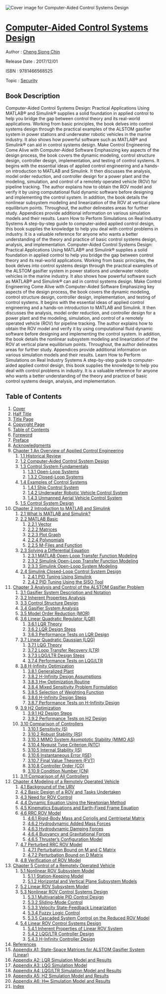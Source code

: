 ![Cover image for Computer-Aided Control Systems Design](https://imgdetail.ebookreading.net/cover/cover/security/EB9781466568525.jpg)

[Computer-Aided Control Systems Design](https://ebookreading.net/view/book/Computer-Aided+Control+Systems+Design-EB9781466568525_1.html "Computer-Aided Control Systems Design")
====================================================================================================================

Author : [Cheng Siong Chin](https://ebookreading.net/search/author/Cheng+Siong+Chin)

Release Date : 2017/12/01

ISBN : 9781466568525

Topic : [Security](https://ebookreading.net/search/category/security)

Book Description
-----------------

Computer-Aided Control Systems Design: Practical Applications Using MATLAB® and Simulink® supplies a solid foundation in applied control to help you bridge the gap between control theory and its real-world applications. Working from basic principles, the book delves into control systems design through the practical examples of the ALSTOM gasifier system in power stations and underwater robotic vehicles in the marine industry. It also shows how powerful software such as MATLAB® and Simulink® can aid in control systems design.
Make Control Engineering Come Alive with Computer-Aided Software
Emphasizing key aspects of the design process, the book covers the dynamic modeling, control structure design, controller design, implementation, and testing of control systems. It begins with the essential ideas of applied control engineering and a hands-on introduction to MATLAB and Simulink. It then discusses the analysis, model order reduction, and controller design for a power plant and the modeling, simulation, and control of a remotely operated vehicle (ROV) for pipeline tracking. The author explains how to obtain the ROV model and verify it by using computational fluid dynamic software before designing and implementing the control system. In addition, the book details the nonlinear subsystem modeling and linearization of the ROV at vertical plane equilibrium points. Throughout, the author delineates areas for further study. Appendices provide additional information on various simulation models and their results.
Learn How to Perform Simulations on Real Industry Systems
A step-by-step guide to computer-aided applied control design, this book supplies the knowledge to help you deal with control problems in industry. It is a valuable reference for anyone who wants a better understanding of the theory and practice of basic control systems design, analysis, and implementation.
              Computer-Aided Control Systems Design: Practical Applications Using MATLAB® and Simulink® supplies a solid foundation in applied control to help you bridge the gap between control theory and its real-world applications. Working from basic principles, the book delves into control systems design through the practical examples of the ALSTOM gasifier system in power stations and underwater robotic vehicles in the marine industry. It also shows how powerful software such as MATLAB® and Simulink® can aid in control systems design.
Make Control Engineering Come Alive with Computer-Aided Software
Emphasizing key aspects of the design process, the book covers the dynamic modeling, control structure design, controller design, implementation, and testing of control systems. It begins with the essential ideas of applied control engineering and a hands-on introduction to MATLAB and Simulink. It then discusses the analysis, model order reduction, and controller design for a power plant and the modeling, simulation, and control of a remotely operated vehicle (ROV) for pipeline tracking. The author explains how to obtain the ROV model and verify it by using computational fluid dynamic software before designing and implementing the control system. In addition, the book details the nonlinear subsystem modeling and linearization of the ROV at vertical plane equilibrium points. Throughout, the author delineates areas for further study. Appendices provide additional information on various simulation models and their results.
Learn How to Perform Simulations on Real Industry Systems
A step-by-step guide to computer-aided applied control design, this book supplies the knowledge to help you deal with control problems in industry. It is a valuable reference for anyone who wants a better understanding of the theory and practice of basic control systems design, analysis, and implementation.
              
Table of Contents
-----------------

1. [Cover](https://ebookreading.net/view/book/Computer-Aided+Control+Systems+Design-EB9781466568525_1.html)
1. [Half Title](https://ebookreading.net/view/book/Computer-Aided+Control+Systems+Design-EB9781466568525_2.html)
1. [Title Page](https://ebookreading.net/view/book/Computer-Aided+Control+Systems+Design-EB9781466568525_3.html)
1. [Copyright Page](https://ebookreading.net/view/book/Computer-Aided+Control+Systems+Design-EB9781466568525_4.html)
1. [Table of Contents](https://ebookreading.net/view/book/Computer-Aided+Control+Systems+Design-EB9781466568525_5.html)
1. [Foreword](https://ebookreading.net/view/book/Computer-Aided+Control+Systems+Design-EB9781466568525_6.html#for)
1. [Preface](https://ebookreading.net/view/book/Computer-Aided+Control+Systems+Design-EB9781466568525_7.html#pre)
1. [Acknowledgments](https://ebookreading.net/view/book/Computer-Aided+Control+Systems+Design-EB9781466568525_8.html#ack)
1. [Chapter 1 An Overview of Applied Control Engineering](https://ebookreading.net/view/book/Computer-Aided+Control+Systems+Design-EB9781466568525_9.html#ch1)
    1. [1.1 Historical Review](https://ebookreading.net/view/book/Computer-Aided+Control+Systems+Design-EB9781466568525_9.html#ch1_1)
    1. [1.2 Computer-Aided Control System Design](https://ebookreading.net/view/book/Computer-Aided+Control+Systems+Design-EB9781466568525_9.html#ch1_2)
    1. [1.3 Control System Fundamentals](https://ebookreading.net/view/book/Computer-Aided+Control+Systems+Design-EB9781466568525_9.html#ch1_3)
        1. [1.3.1 Open-Loop Systems](https://ebookreading.net/view/book/Computer-Aided+Control+Systems+Design-EB9781466568525_9.html#ch1_3_1)
        1. [1.3.2 Closed-Loop Systems](https://ebookreading.net/view/book/Computer-Aided+Control+Systems+Design-EB9781466568525_9.html#ch1_3_2)
    1. [1.4 Examples of Control Systems](https://ebookreading.net/view/book/Computer-Aided+Control+Systems+Design-EB9781466568525_9.html#ch1_4)
        1. [1.4.1 Ship Control System](https://ebookreading.net/view/book/Computer-Aided+Control+Systems+Design-EB9781466568525_9.html#ch1_4_1)
        1. [1.4.2 Underwater Robotic Vehicle Control System](https://ebookreading.net/view/book/Computer-Aided+Control+Systems+Design-EB9781466568525_9.html#ch1_4_2)
        1. [1.4.3 Unmanned Aerial Vehicle Control System](https://ebookreading.net/view/book/Computer-Aided+Control+Systems+Design-EB9781466568525_9.html#ch1_4_3)
    1. [1.5 Control System Design](https://ebookreading.net/view/book/Computer-Aided+Control+Systems+Design-EB9781466568525_9.html#ch1_5)
1. [Chapter 2 Introduction to MATLAB and Simulink](https://ebookreading.net/view/book/Computer-Aided+Control+Systems+Design-EB9781466568525_10.html#ch2)
    1. [2.1 What Is MATLAB and Simulink?](https://ebookreading.net/view/book/Computer-Aided+Control+Systems+Design-EB9781466568525_10.html#ch2_1)
    1. [2.2 MATLAB Basic](https://ebookreading.net/view/book/Computer-Aided+Control+Systems+Design-EB9781466568525_10.html#ch2_2)
        1. [2.2.1 Vector](https://ebookreading.net/view/book/Computer-Aided+Control+Systems+Design-EB9781466568525_10.html#ch2_2_1)
        1. [2.2.2 Matrices](https://ebookreading.net/view/book/Computer-Aided+Control+Systems+Design-EB9781466568525_10.html#ch2_2_2)
        1. [2.2.3 Plot Graph](https://ebookreading.net/view/book/Computer-Aided+Control+Systems+Design-EB9781466568525_10.html#ch2_2_3)
        1. [2.2.4 Polynomials](https://ebookreading.net/view/book/Computer-Aided+Control+Systems+Design-EB9781466568525_10.html#ch2_2_4)
        1. [2.2.5 M-Files and Function](https://ebookreading.net/view/book/Computer-Aided+Control+Systems+Design-EB9781466568525_10.html#ch2_2_5)
    1. [2.3 Solving a Differential Equation](https://ebookreading.net/view/book/Computer-Aided+Control+Systems+Design-EB9781466568525_10.html#ch2_3)
        1. [2.3.1 MATLAB Open-Loop Transfer Function Modeling](https://ebookreading.net/view/book/Computer-Aided+Control+Systems+Design-EB9781466568525_10.html#ch2_3_1)
        1. [2.3.2 Simulink Open-Loop Transfer Function Modeling](https://ebookreading.net/view/book/Computer-Aided+Control+Systems+Design-EB9781466568525_10.html#ch2_3_2)
        1. [2.3.3 Simulink Open-Loop System Modeling](https://ebookreading.net/view/book/Computer-Aided+Control+Systems+Design-EB9781466568525_10.html#ch2_3_3)
    1. [2.4 Simulink Closed-Loop Control System Design](https://ebookreading.net/view/book/Computer-Aided+Control+Systems+Design-EB9781466568525_10.html#ch2_4)
        1. [2.4.1 PID Tuning Using Simulink](https://ebookreading.net/view/book/Computer-Aided+Control+Systems+Design-EB9781466568525_10.html#ch2_4_1)
        1. [2.4.2 PID Tuning Using the SISO Tool](https://ebookreading.net/view/book/Computer-Aided+Control+Systems+Design-EB9781466568525_10.html#ch2_4_2)
1. [Chapter 3 Analysis and Control of the ALSTOM Gasifier Problem](https://ebookreading.net/view/book/Computer-Aided+Control+Systems+Design-EB9781466568525_11.html#ch3)
    1. [3.1 Gasifier System Description and Notation](https://ebookreading.net/view/book/Computer-Aided+Control+Systems+Design-EB9781466568525_11.html#ch3_1)
    1. [3.2 Inherent Properties Analysis](https://ebookreading.net/view/book/Computer-Aided+Control+Systems+Design-EB9781466568525_11.html#ch3_2)
    1. [3.3 Control Structure Design](https://ebookreading.net/view/book/Computer-Aided+Control+Systems+Design-EB9781466568525_11.html#ch3_3)
    1. [3.4 Gasifier System Analysis](https://ebookreading.net/view/book/Computer-Aided+Control+Systems+Design-EB9781466568525_11.html#ch3_4)
    1. [3.5 Model Order Reduction (MOR)](https://ebookreading.net/view/book/Computer-Aided+Control+Systems+Design-EB9781466568525_11.html#ch3_5)
    1. [3.6 Linear Quadratic Regulator (LQR)](https://ebookreading.net/view/book/Computer-Aided+Control+Systems+Design-EB9781466568525_11.html#ch3_6)
        1. [3.6.1 LQR Theory](https://ebookreading.net/view/book/Computer-Aided+Control+Systems+Design-EB9781466568525_11.html#ch3_6_1)
        1. [3.6.2 LQR Design Steps](https://ebookreading.net/view/book/Computer-Aided+Control+Systems+Design-EB9781466568525_11.html#ch3_6_2)
        1. [3.6.3 Performance Tests on LQR Design](https://ebookreading.net/view/book/Computer-Aided+Control+Systems+Design-EB9781466568525_11.html#ch3_6_3)
    1. [3.7 Linear Quadratic Gaussian (LQG)](https://ebookreading.net/view/book/Computer-Aided+Control+Systems+Design-EB9781466568525_11.html#ch3_7)
        1. [3.7.1 LQG Theory](https://ebookreading.net/view/book/Computer-Aided+Control+Systems+Design-EB9781466568525_11.html#ch3_7_1)
        1. [3.7.2 Loop Transfer Recovery (LTR)](https://ebookreading.net/view/book/Computer-Aided+Control+Systems+Design-EB9781466568525_11.html#ch3_7_2)
        1. [3.7.3 LQG/LTR Design Steps](https://ebookreading.net/view/book/Computer-Aided+Control+Systems+Design-EB9781466568525_11.html#ch3_7_3)
        1. [3.7.4 Performance Tests on LQG/LTR](https://ebookreading.net/view/book/Computer-Aided+Control+Systems+Design-EB9781466568525_11.html#ch3_7_4)
    1. [3.8 H-Infinity Optimization](https://ebookreading.net/view/book/Computer-Aided+Control+Systems+Design-EB9781466568525_11.html#ch3_8)
        1. [3.8.1 Generalized Plant](https://ebookreading.net/view/book/Computer-Aided+Control+Systems+Design-EB9781466568525_11.html#ch3_8_1)
        1. [3.8.2 H-Infinity Design Assumptions](https://ebookreading.net/view/book/Computer-Aided+Control+Systems+Design-EB9781466568525_11.html#ch3_8_2)
        1. [3.8.3 H∞ Optimization Routine](https://ebookreading.net/view/book/Computer-Aided+Control+Systems+Design-EB9781466568525_11.html#ch3_8_3)
        1. [3.8.4 Mixed Sensitivity Problem Formulation](https://ebookreading.net/view/book/Computer-Aided+Control+Systems+Design-EB9781466568525_11.html#ch3_8_4)
        1. [3.8.5 Selection of Weighting Function](https://ebookreading.net/view/book/Computer-Aided+Control+Systems+Design-EB9781466568525_11.html#ch3_8_5)
        1. [3.8.6 H-Infinity Design Steps](https://ebookreading.net/view/book/Computer-Aided+Control+Systems+Design-EB9781466568525_11.html#ch3_8_6)
        1. [3.8.7 Performance Tests on H-Infinity Design](https://ebookreading.net/view/book/Computer-Aided+Control+Systems+Design-EB9781466568525_11.html#ch3_8_7)
    1. [3.9 H2 Optimization](https://ebookreading.net/view/book/Computer-Aided+Control+Systems+Design-EB9781466568525_11.html#ch3_9)
        1. [3.9.1 H2 Design Steps](https://ebookreading.net/view/book/Computer-Aided+Control+Systems+Design-EB9781466568525_11.html#ch3_9_1)
        1. [3.9.2 Performance Tests on H2 Design](https://ebookreading.net/view/book/Computer-Aided+Control+Systems+Design-EB9781466568525_11.html#ch3_9_2)
    1. [3.10 Comparison of Controllers](https://ebookreading.net/view/book/Computer-Aided+Control+Systems+Design-EB9781466568525_11.html#ch3_10)
        1. [3.10.1 Sensitivity (S)](https://ebookreading.net/view/book/Computer-Aided+Control+Systems+Design-EB9781466568525_11.html#ch3_10_1)
        1. [3.10.2 Robust Stability (RS)](https://ebookreading.net/view/book/Computer-Aided+Control+Systems+Design-EB9781466568525_11.html#ch3_10_2)
        1. [3.10.3 MIMO System Asymptotic Stability (MIMO AS)](https://ebookreading.net/view/book/Computer-Aided+Control+Systems+Design-EB9781466568525_11.html#ch3_10_3)
        1. [3.10.4 Nyquist Type Criterion (NTC)](https://ebookreading.net/view/book/Computer-Aided+Control+Systems+Design-EB9781466568525_11.html#ch3_10_4)
        1. [3.10.5 Internal Stability (IS)](https://ebookreading.net/view/book/Computer-Aided+Control+Systems+Design-EB9781466568525_11.html#ch3_10_5)
        1. [3.10.6 Instantaneous Error (ISE)](https://ebookreading.net/view/book/Computer-Aided+Control+Systems+Design-EB9781466568525_11.html#ch3_10_6)
        1. [3.10.7 Final Value Theorem (FVT)](https://ebookreading.net/view/book/Computer-Aided+Control+Systems+Design-EB9781466568525_11.html#ch3_10_7)
        1. [3.10.8 Controller Order (CO)](https://ebookreading.net/view/book/Computer-Aided+Control+Systems+Design-EB9781466568525_11.html#ch3_10_8)
        1. [3.10.9 Condition Number (CN)](https://ebookreading.net/view/book/Computer-Aided+Control+Systems+Design-EB9781466568525_11.html#ch3_10_9)
    1. [3.11 Comparison of All Controllers](https://ebookreading.net/view/book/Computer-Aided+Control+Systems+Design-EB9781466568525_11.html#ch3_11)
1. [Chapter 4 Modeling of a Remotely Operated Vehicle](https://ebookreading.net/view/book/Computer-Aided+Control+Systems+Design-EB9781466568525_13.html#ch4)
    1. [4.1 Background of the URV](https://ebookreading.net/view/book/Computer-Aided+Control+Systems+Design-EB9781466568525_13.html#ch4_1)
    1. [4.2 Basic Design of a ROV and Tasks Undertaken](https://ebookreading.net/view/book/Computer-Aided+Control+Systems+Design-EB9781466568525_13.html#ch4_2)
    1. [4.3 Need for ROV Control](https://ebookreading.net/view/book/Computer-Aided+Control+Systems+Design-EB9781466568525_13.html#ch4_3)
    1. [4.4 Dynamic Equation Using the Newtonian Method](https://ebookreading.net/view/book/Computer-Aided+Control+Systems+Design-EB9781466568525_13.html#ch4_4)
    1. [4.5 Kinematics Equations and Earth-Fixed Frame Equation](https://ebookreading.net/view/book/Computer-Aided+Control+Systems+Design-EB9781466568525_13.html#ch4_5)
    1. [4.6 RRC ROV Model](https://ebookreading.net/view/book/Computer-Aided+Control+Systems+Design-EB9781466568525_13.html#ch4_6)
        1. [4.6.1 Rigid-Body Mass and Coriolis and Centripetal Matrix](https://ebookreading.net/view/book/Computer-Aided+Control+Systems+Design-EB9781466568525_13.html#ch4_6_1)
        1. [4.6.2 Hydrodynamic Added Mass Forces](https://ebookreading.net/view/book/Computer-Aided+Control+Systems+Design-EB9781466568525_13.html#ch4_6_2)
        1. [4.6.3 Hydrodynamic Damping Forces](https://ebookreading.net/view/book/Computer-Aided+Control+Systems+Design-EB9781466568525_14.html#ch4_6_3)
        1. [4.6.4 Buoyancy and Gravitational Forces](https://ebookreading.net/view/book/Computer-Aided+Control+Systems+Design-EB9781466568525_14.html#ch4_6_4)
        1. [4.6.5 Thruster’s Configuration Model](https://ebookreading.net/view/book/Computer-Aided+Control+Systems+Design-EB9781466568525_14.html#ch4_6_5)
    1. [4.7 Perturbed RRC ROV Model](https://ebookreading.net/view/book/Computer-Aided+Control+Systems+Design-EB9781466568525_14.html#ch4_7)
        1. [4.7.1 Perturbation Bound on M and C Matrix](https://ebookreading.net/view/book/Computer-Aided+Control+Systems+Design-EB9781466568525_14.html#ch4_7_1)
        1. [4.7.2 Perturbation Bound on D Matrix](https://ebookreading.net/view/book/Computer-Aided+Control+Systems+Design-EB9781466568525_14.html#ch4_7_2)
    1. [4.8 Verification of ROV Model](https://ebookreading.net/view/book/Computer-Aided+Control+Systems+Design-EB9781466568525_14.html#ch4_8)
1. [Chapter 5 Control of a Remotely Operated Vehicle](https://ebookreading.net/view/book/Computer-Aided+Control+Systems+Design-EB9781466568525_0.html#ch5)
    1. [5.1 Nonlinear ROV Subsystem Model](https://ebookreading.net/view/book/Computer-Aided+Control+Systems+Design-EB9781466568525_0.html#ch5_1)
        1. [5.1.1 Station-Keeping Model](https://ebookreading.net/view/book/Computer-Aided+Control+Systems+Design-EB9781466568525_0.html#ch5_1_1)
        1. [5.1.2 Horizontal and Vertical Plane Subsystem Models](https://ebookreading.net/view/book/Computer-Aided+Control+Systems+Design-EB9781466568525_0.html#ch5_1_2)
    1. [5.2 Linear ROV Subsystem Model](https://ebookreading.net/view/book/Computer-Aided+Control+Systems+Design-EB9781466568525_0.html#ch5_2)
    1. [5.3 Nonlinear ROV Control Systems Design](https://ebookreading.net/view/book/Computer-Aided+Control+Systems+Design-EB9781466568525_0.html#ch5_3)
        1. [5.3.1 Multivariable PID Control Design](https://ebookreading.net/view/book/Computer-Aided+Control+Systems+Design-EB9781466568525_0.html#ch5_3_1)
        1. [5.3.2 Sliding-Mode Control](https://ebookreading.net/view/book/Computer-Aided+Control+Systems+Design-EB9781466568525_0.html#ch5_3_2)
        1. [5.3.3 Velocity State-Feedback Linearization](https://ebookreading.net/view/book/Computer-Aided+Control+Systems+Design-EB9781466568525_0.html#ch5_3_3)
        1. [5.3.4 Fuzzy Logic Control](https://ebookreading.net/view/book/Computer-Aided+Control+Systems+Design-EB9781466568525_0.html#ch5_3_4)
        1. [5.3.5 Cascaded System Control on the Reduced ROV Model](https://ebookreading.net/view/book/Computer-Aided+Control+Systems+Design-EB9781466568525_0.html#ch5_3_5)
    1. [5.4 Linear ROV Control Systems Design](https://ebookreading.net/view/book/Computer-Aided+Control+Systems+Design-EB9781466568525_0.html#ch5_4)
        1. [5.4.1 Inherent Properties of Linear ROV System](https://ebookreading.net/view/book/Computer-Aided+Control+Systems+Design-EB9781466568525_0.html#ch5_4_1)
        1. [5.4.2 LQG/LTR Controller Design](https://ebookreading.net/view/book/Computer-Aided+Control+Systems+Design-EB9781466568525_0.html#ch5_4_2)
        1. [5.4.3 H-Infinity Controller Design](https://ebookreading.net/view/book/Computer-Aided+Control+Systems+Design-EB9781466568525_0.html#ch5_4_3)
1. [References](https://ebookreading.net/view/book/Computer-Aided+Control+Systems+Design-EB9781466568525_0.html#ref)
1. [Appendix A1: State-Space Matrices for ALSTOM Gasifier System (Linear)](https://ebookreading.net/view/book/Computer-Aided+Control+Systems+Design-EB9781466568525_0.html#app1)
1. [Appendix A2: LQR Simulation Model and Results](https://ebookreading.net/view/book/Computer-Aided+Control+Systems+Design-EB9781466568525_0.html#app2)
1. [Appendix A3: LQG Simulation Model](https://ebookreading.net/view/book/Computer-Aided+Control+Systems+Design-EB9781466568525_0.html#app3)
1. [Appendix A4: LQG/LTR Simulation Model and Results](https://ebookreading.net/view/book/Computer-Aided+Control+Systems+Design-EB9781466568525_0.html#app4)
1. [Appendix A5: H2 Simulation Model and Results](https://ebookreading.net/view/book/Computer-Aided+Control+Systems+Design-EB9781466568525_0.html#app5)
1. [Appendix A6: H∞ Simulation Model and Results](https://ebookreading.net/view/book/Computer-Aided+Control+Systems+Design-EB9781466568525_0.html#app6)
1. [Index](https://ebookreading.net/view/book/Computer-Aided+Control+Systems+Design-EB9781466568525_0.html#idx1)
